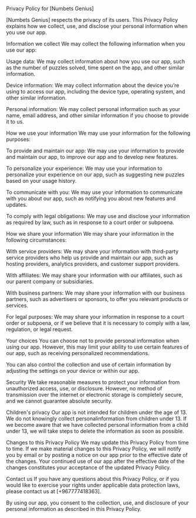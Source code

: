 Privacy Policy for [Numbets Genius]

[Numbets Genius] respects the privacy of its users. This Privacy Policy explains how we collect, use, and disclose your personal information when you use our app.

Information we collect
We may collect the following information when you use our app:

Usage data: We may collect information about how you use our app, such as the number of puzzles solved, time spent on the app, and other similar information.

Device information: We may collect information about the device you’re using to access our app, including the device type, operating system, and other similar information.

Personal information: We may collect personal information such as your name, email address, and other similar information if you choose to provide it to us.

How we use your information
We may use your information for the following purposes:

To provide and maintain our app: We may use your information to provide and maintain our app, to improve our app and to develop new features.

To personalize your experience: We may use your information to personalize your experience on our app, such as suggesting new puzzles based on your usage history.

To communicate with you: We may use your information to communicate with you about our app, such as notifying you about new features and updates.

To comply with legal obligations: We may use and disclose your information as required by law, such as in response to a court order or subpoena.

How we share your information
We may share your information in the following circumstances:

With service providers: We may share your information with third-party service providers who help us provide and maintain our app, such as hosting providers, analytics providers, and customer support providers.

With affiliates: We may share your information with our affiliates, such as our parent company or subsidiaries.

With business partners: We may share your information with our business partners, such as advertisers or sponsors, to offer you relevant products or services.

For legal purposes: We may share your information in response to a court order or subpoena, or if we believe that it is necessary to comply with a law, regulation, or legal request.

Your choices
You can choose not to provide personal information when using our app. However, this may limit your ability to use certain features of our app, such as receiving personalized recommendations.

You can also control the collection and use of certain information by adjusting the settings on your device or within our app.

Security
We take reasonable measures to protect your information from unauthorized access, use, or disclosure. However, no method of transmission over the internet or electronic storage is completely secure, and we cannot guarantee absolute security.

Children's privacy
Our app is not intended for children under the age of 13. We do not knowingly collect personalinformation from children under 13. If we become aware that we have collected personal information from a child under 13, we will take steps to delete the information as soon as possible.

Changes to this Privacy Policy
We may update this Privacy Policy from time to time. If we make material changes to this Privacy Policy, we will notify you by email or by posting a notice on our app prior to the effective date of the changes. Your continued use of our app after the effective date of the changes constitutes your acceptance of the updated Privacy Policy.

Contact us
If you have any questions about this Privacy Policy, or if you would like to exercise your rights under applicable data protection laws, please contact us at [+967777418363].

By using our app, you consent to the collection, use, and disclosure of your personal information as described in this Privacy Policy.
